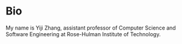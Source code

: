 # Bio
My name is Yiji Zhang, assistant professor of Computer Science and Software Engineering at Rose-Hulman Institute of Technology. 
